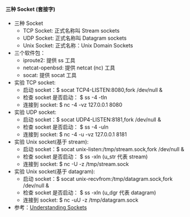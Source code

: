 #### 三种 Socket (套接字)
- 三种 Socket
  - TCP Socket: 正式名称叫 Stream sockets
  - UDP Socket: 正式名称叫 Datagram sockets
  - Unix Socket: 正式名称：Unix Domain Sockets
- 三个软件包：
  - iproute2: 提供 ss 工具
  - netcat-openbsd: 提供 netcat (nc) 工具
  - socat: 提供 socat 工具
- 实验 TCP socket:
  - 启动 socket：$ socat TCP4-LISTEN:8080,fork /dev/null &
  - 检查 socket 是否启动： $ ss -4 -tln 
  - 连接到 socket: $ nc -4 -vz 127.0.0.1 8080
- 实验 UDP socket:
  - 启动 socket：$ socat UDP4-LISTEN:8181,fork /dev/null &
  - 检查 socket 是否启动： $ ss -4 -uln 
  - 连接到 socket: $ nc -4 -u -vz 127.0.0.1 8181
- 实验 Unix socket(基于 stream):
  - 启动 socket：$ socat unix-listen:/tmp/stream.sock,fork /dev/null &
  - 检查 socket 是否启动： $ ss -xln  (u\_str 代表 stream)
  - 连接到 socket: $ nc -U -z /tmp/stream.sock
- 实验 Unix socket(基于 datagram):
  - 启动 socket：$ socat unix-recvfrom:/tmp/datagram.sock,fork /dev/null &
  - 检查 socket 是否启动： $ ss -xln  (u\_dgr 代表 datagram)
  - 连接到 socket: $ nc -uU -z /tmp/datagram.sock
- 参考：[Understanding Sockets](https://www.digitalocean.com/community/tutorials/understanding-sockets)
